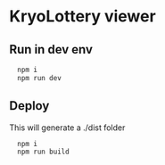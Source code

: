 # KryoLottery viewer

## Run in dev env

```bash
  npm i
  npm run dev
```

## Deploy

This will generate a ./dist folder

```bash
  npm i
  npm run build
```

